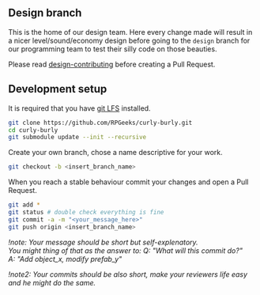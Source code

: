 ## Design branch ##

This is the home of our design team.
Here every change made will result in a nicer level/sound/economy design before going to the `design` branch for our programming team to test their silly code on those beauties.   

Please read [design-contributing](https://github.com/RPGeeks/curly-burly/blob/main/DESIGN_CONTRIBUTING.md) before creating a Pull Request.  

## Development setup ##

It is required that you have [git LFS](https://git-lfs.github.com) installed.

```bash
git clone https://github.com/RPGeeks/curly-burly.git
cd curly-burly
git submodule update --init --recursive
```
Create your own branch, chose a name descriptive for your work.

```bash
git checkout -b <insert_branch_name>
``` 

When you reach a stable behaviour commit your changes and open a Pull Request.

```bash
git add *
git status # double check everything is fine
git commit -a -m "<your_message_here>"
git push origin <insert_branch_name>
```
_!note: Your message should be short but self-explenatory.  
You might thing of that as the answer to:
Q: "What will this commit do?"  
A: "Add object_x, modify prefab_y"_ 

_!note2: Your commits should be also short, make your reviewers life easy and he might do the same._